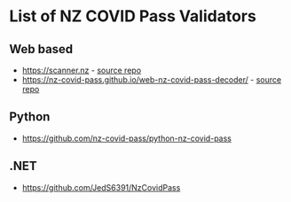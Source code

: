 # List of NZ COVID Pass Validators

## Web based

* https://scanner.nz - [source repo](https://github.com/Kauabunga/covid-cert-scanner)
* https://nz-covid-pass.github.io/web-nz-covid-pass-decoder/ - [source repo](https://github.com/nz-covid-pass/web-nz-covid-pass-decoder)

## Python

* https://github.com/nz-covid-pass/python-nz-covid-pass

## .NET

* https://github.com/JedS6391/NzCovidPass
